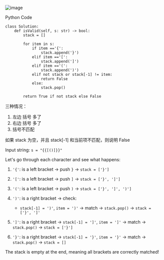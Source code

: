 ![image](https://github.com/user-attachments/assets/15454733-69f7-48e6-836f-d46691435f97)


Python Code

```
class Solution:
    def isValid(self, s: str) -> bool:
        stack = [] 

        for item in s: 
            if item =='{': 
                stack.append('}') 
            elif item =='[': 
                stack.append(']') 
            elif item =='(': 
                stack.append(')') 
            elif not stack or stack[-1] != item: 
                return False 
            else: 
                stack.pop() 
            
        return True if not stack else False 
```

三种情况：
1. 左边 括号 多了
2. 右边 括号 多了
3. 括号不匹配

如果 stack 为空，并且 stack[-1] 和当前项不匹配，则说明 False <br> 


Input string: `s = "{{[()]}}"`

Let's go through each character and see what happens:

1. `'{'`: is a left bracket → push `}` → `stack = ['}']`

2. `'['`: is a left bracket → push `]` → `stack = ['}', ']']`

3. `'('`: is a left bracket → push `)` → `stack = ['}', ']', ')']`

4. `')'`: is a right bracket → check:
   - `stack[-1] = ')'`, `item = ')'` → match → `stack.pop()` → `stack = ['}', ']'`

5. `']'`: is a right bracket → `stack[-1] = ']'`, `item = ']'` → match → `stack.pop()` → `stack = ['}']`

6. `'}'`: is a right bracket → `stack[-1] = '}'`, `item = '}'` → match → `stack.pop()` → `stack = []`

The stack is empty at the end, meaning all brackets are correctly matched!
